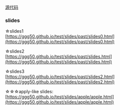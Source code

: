 
[源代码](https://github.com/ggg50/test)  

### slides
☆slides1  
[https://ggg50.github.io/test/slides/past/slides0.html](https://ggg50.github.io/test/slides/past/slides0.html)  

☆slides2  
[https://ggg50.github.io/test/slides/past/slides.html](https://ggg50.github.io/test/slides/past/slides.html)  

☆slides3  
[https://ggg50.github.io/test/slides/past/slides2.html](https://ggg50.github.io/test/slides/past/slides2.html)  

☆☆☆apply-like slides:  
[https://ggg50.github.io/test/slides/apple/apple.html](https://ggg50.github.io/test/slides/apple/apple.html)
